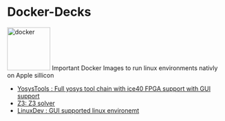 # Docker-Decks

<img src="https://cdn.freebiesupply.com/logos/large/2x/docker-logo-png-transparent.png" alt="docker" width="100"/>
Important Docker Images to run linux environments nativly on Apple sillicon

* [YosysTools : Full yosys tool chain with ice40 FPGA support with GUI support](https://github.com/Archfx/docker-decks/YosysTools)
* [Z3: Z3 solver](https://github.com/Archfx/docker-decks/YosysTools)
* [LinuxDev : GUI supported linux environemt](https://github.com/Archfx/docker-decks/YosysTools)